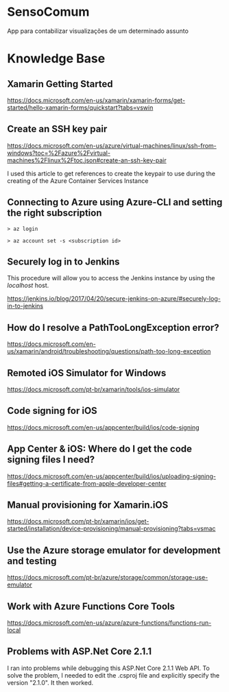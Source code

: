 # SensoComum
App para contabilizar visualizações de um determinado assunto

# Knowledge Base

## Xamarin Getting Started

https://docs.microsoft.com/en-us/xamarin/xamarin-forms/get-started/hello-xamarin-forms/quickstart?tabs=vswin

## Create an SSH key pair
https://docs.microsoft.com/en-us/azure/virtual-machines/linux/ssh-from-windows?toc=%2Fazure%2Fvirtual-machines%2Flinux%2Ftoc.json#create-an-ssh-key-pair

I used this article to get references to create the keypair to use during the creating of the Azure Container Services Instance

## Connecting to Azure using Azure-CLI and setting the right subscription

```> az login```

```> az account set -s <subscription id>```

## Securely log in to Jenkins

This procedure will allow you to access the Jenkins instance by using the _localhost_ host.

https://jenkins.io/blog/2017/04/20/secure-jenkins-on-azure/#securely-log-in-to-jenkins

## How do I resolve a PathTooLongException error?

https://docs.microsoft.com/en-us/xamarin/android/troubleshooting/questions/path-too-long-exception

## Remoted iOS Simulator for Windows
https://docs.microsoft.com/pt-br/xamarin/tools/ios-simulator

## Code signing for iOS
https://docs.microsoft.com/en-us/appcenter/build/ios/code-signing

## App Center & iOS: Where do I get the code signing files I need?
https://docs.microsoft.com/en-us/appcenter/build/ios/uploading-signing-files#getting-a-certificate-from-apple-developer-center

## Manual provisioning for Xamarin.iOS
https://docs.microsoft.com/pt-br/xamarin/ios/get-started/installation/device-provisioning/manual-provisioning?tabs=vsmac

## Use the Azure storage emulator for development and testing
https://docs.microsoft.com/pt-br/azure/storage/common/storage-use-emulator

## Work with Azure Functions Core Tools
https://docs.microsoft.com/en-us/azure/azure-functions/functions-run-local

## Problems with ASP.Net Core 2.1.1

I ran into problems while debugging this ASP.Net Core 2.1.1 Web API. To solve the problem, I needed to edit the .csproj file and explicitly specify the version "2.1.0". It then worked.